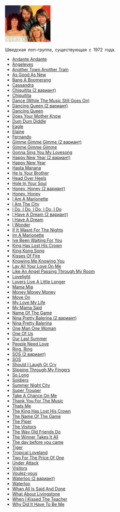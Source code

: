 ![](abba.jpg)

Шведская поп-группа, существующая с 1972 года.

* [Andante Andante](Andante%20Andante)
* [Angeleyes](Angeleyes)
* [Another Town Another Train](Another%20Town%20Another%20Train)
* [As Good As New](As%20Good%20As%20New)
* [Bang A Boomerang](Bang%20A%20Boomerang)
* [Cassandra](Cassandra)
* [Chiquitita (2 вариант)](Chiquitita%20(2%20вариант))
* [Chiquitita](Chiquitita)
* [Dance (While The Music Still Goes On)](Dance%20(While%20The%20Music%20Still%20Goes%20On))
* [Dancing Queen (2 вариант)](Dancing%20Queen%20(2%20вариант))
* [Dancing Queen](Dancing%20Queen)
* [Does Your Mother Know](Does%20Your%20Mother%20Know)
* [Dum Dum Diddle](Dum%20Dum%20Diddle)
* [Eagle](Eagle)
* [Elaine](Elaine)
* [Fernando](Fernando)
* [Gimme Gimme Gimme (2 вариант)](Gimme%20Gimme%20Gimme%20(2%20вариант))
* [Gimme Gimme Gimme](Gimme%20Gimme%20Gimme)
* [Gonna Sing You My Lovesong](Gonna%20Sing%20You%20My%20Lovesong)
* [Happy New Year (2 вариант)](Happy%20New%20Year%20(2%20вариант))
* [Happy New Year](Happy%20New%20Year)
* [Hasta Manana](Hasta%20Manana)
* [He Is Your Brother](He%20Is%20Your%20Brother)
* [Head Over Heels](Head%20Over%20Heels)
* [Hole In Your Soul](Hole%20In%20Your%20Soul)
* [Honey, Honey (2 вариант)](Honey,%20Honey%20(2%20вариант))
* [Honey, Honey](Honey,%20Honey)
* [I Am A Marionette](I%20Am%20A%20Marionette)
* [I Am The City](I%20Am%20The%20City)
* [I Do, I Do, I Do, I Do, I Do](I%20Do,%20I%20Do,%20I%20Do,%20I%20Do,%20I%20Do)
* [I Have A Dream (2 вариант)](I%20Have%20A%20Dream%20(2%20вариант))
* [I Have A Dream](I%20Have%20A%20Dream)
* [I Wonder](I%20Wonder)
* [If It Wasnt For The Nights](If%20It%20Wasnt%20For%20The%20Nights)
* [Im A Marionette](Im%20A%20Marionette)
* [Ive Been Waiting For You](Ive%20Been%20Waiting%20For%20You)
* [King Has Lost His Crown](King%20Has%20Lost%20His%20Crown)
* [King Kong Song](King%20Kong%20Song)
* [Kisses Of Fire](Kisses%20Of%20Fire)
* [Knowing Me Knowing You](Knowing%20Me%20Knowing%20You)
* [Lay All Your Love On Me](Lay%20All%20Your%20Love%20On%20Me)
* [Like An Angel Passing Through My Room](Like%20An%20Angel%20Passing%20Through%20My%20Room)
* [Lovelight](Lovelight)
* [Lovers Live A Little Longer](Lovers%20Live%20A%20Little%20Longer)
* [Mama Mia](Mama%20Mia)
* [Money Money Money](Money%20Money%20Money)
* [Move On](Move%20On)
* [My Love My Life](My%20Love%20My%20Life)
* [My Mama Said](My%20Mama%20Said)
* [Name Of The Game](Name%20Of%20The%20Game)
* [Nina Pretty Balerina (2 вариант)](Nina%20Pretty%20Balerina%20(2%20вариант))
* [Nina Pretty Balerina](Nina%20Pretty%20Balerina)
* [One Man One Woman](One%20Man%20One%20Woman)
* [One Of Us](One%20Of%20Us)
* [Our Last Summer](Our%20Last%20Summer)
* [People Need Love](People%20Need%20Love)
* [Ring, Ring](Ring,%20Ring)
* [SOS (2 вариант)](SOS%20(2%20вариант))
* [SOS](SOS)
* [Should I Laugh Or Cry](Should%20I%20Laugh%20Or%20Cry)
* [Slipping Through My Fingers](Slipping%20Through%20My%20Fingers)
* [So Long](So%20Long)
* [Soldiers](Soldiers)
* [Summer Night City](Summer%20Night%20City)
* [Super Trouper](Super%20Trouper)
* [Take A Chance On Me](Take%20A%20Chance%20On%20Me)
* [Thank You For The Music](Thank%20You%20For%20The%20Music)
* [Thats Me](Thats%20Me)
* [The King Has Lost His Crown](The%20King%20Has%20Lost%20His%20Crown)
* [The Name Of The Game](The%20Name%20Of%20The%20Game)
* [The Piper](The%20Piper)
* [The Visitors](The%20Visitors)
* [The Way Old Friends Do](The%20Way%20Old%20Friends%20Do)
* [The Winner Takes It All](The%20Winner%20Takes%20It%20All)
* [The day before you came](The%20day%20before%20you%20came)
* [Tiger](Tiger)
* [Tropical Loveland](Tropical%20Loveland)
* [Two For The Price Of One](Two%20For%20The%20Price%20Of%20One)
* [Under Attack](Under%20Attack)
* [Visitors](Visitors)
* [Voulez-vous](Voulez-vous)
* [Waterloo (2 вариант)](Waterloo%20(2%20вариант))
* [Waterloo](Waterloo)
* [Whan All Is Said And Done](Whan%20All%20Is%20Said%20And%20Done)
* [What About Livingstone](What%20About%20Livingstone)
* [When I Kissed The Teacher](When%20I%20Kissed%20The%20Teacher)
* [Why Did It Have To Be Me](Why%20Did%20It%20Have%20To%20Be%20Me)